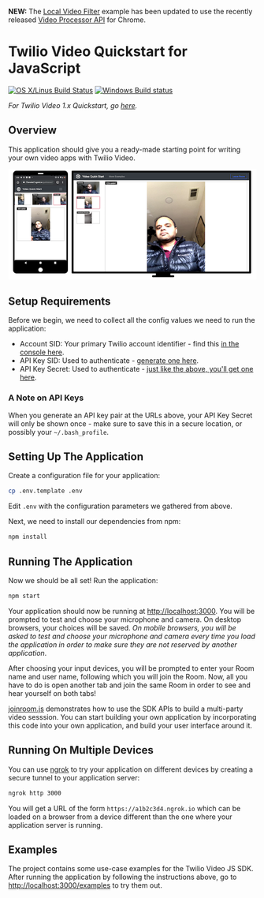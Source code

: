 **NEW:** The [Local Video Filter](examples/localvideofilter) example has been updated to use the recently released [Video Processor API](https://github.com/twilio/twilio-video.js/releases/tag/2.13.0) for Chrome.

# Twilio Video Quickstart for JavaScript

[![OS X/Linus Build Status](https://secure.travis-ci.org/twilio/video-quickstart-js.png?branch=master)](http://travis-ci.org/twilio/video-quickstart-js) [![Windows Build status](https://ci.appveyor.com/api/projects/status/3u69uy9c0lsap3dr?svg=true)](https://ci.appveyor.com/project/markandrus/video-quickstart-js)

_For Twilio Video 1.x Quickstart, go [here](https://github.com/twilio/video-quickstart-js/tree/1.x)._

## Overview

This application should give you a ready-made starting point for writing your
own video apps with Twilio Video.

![screenshot of chat app](quickstart/public/quickstart.png)

## Setup Requirements

Before we begin, we need to collect all the config values we need to run the application:

- Account SID: Your primary Twilio account identifier - find this [in the console here](https://www.twilio.com/console).
- API Key SID: Used to authenticate - [generate one here](https://www.twilio.com/console/runtime/api-keys).
- API Key Secret: Used to authenticate - [just like the above, you'll get one here](https://www.twilio.com/console/runtime/api-keys).

### A Note on API Keys

When you generate an API key pair at the URLs above, your API Key Secret will only
be shown once - make sure to save this in a secure location,
or possibly your `~/.bash_profile`.

## Setting Up The Application

Create a configuration file for your application:

```bash
cp .env.template .env
```

Edit `.env` with the configuration parameters we gathered from above.

Next, we need to install our dependencies from npm:

```bash
npm install
```

## Running The Application

Now we should be all set! Run the application:

```bash
npm start
```

Your application should now be running at [http://localhost:3000](http://localhost:3000). You will
be prompted to test and choose your microphone and camera. On desktop browsers, your choices will
be saved. _On mobile browsers, you will be asked to test and choose your microphone and camera every
time you load the application in order to make sure they are not reserved by another application_.

After choosing your input devices, you will be prompted to enter your Room name and user name, following
which you will join the Room. Now, all you have to do is open another tab and join the same Room in order
to see and hear yourself on both tabs!

[joinroom.js](quickstart/src/joinroom.js) demonstrates how to use the SDK APIs to build a multi-party
video sesssion. You can start building your own application by incorporating this code into your own
application, and build your user interface around it.

## Running On Multiple Devices

You can use [ngrok](https://ngrok.com/) to try your application
on different devices by creating a secure tunnel to your application server:

```bash
ngrok http 3000
```

You will get a URL of the form `https://a1b2c3d4.ngrok.io` which can be loaded on a browser from a device
different than the one where your application server is running.

## Examples

The project contains some use-case examples for the Twilio Video JS SDK. After running the application
by following the instructions above, go to [http://localhost:3000/examples](http://localhost:3000/examples)
to try them out.
